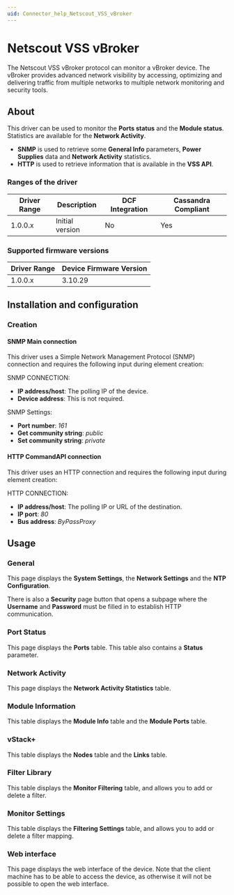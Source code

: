 ```yaml
---
uid: Connector_help_Netscout_VSS_vBroker
---
```


# Netscout VSS vBroker

The Netscout VSS vBroker protocol can monitor a vBroker device. The vBroker provides advanced network visibility by accessing, optimizing and delivering traffic from multiple networks to multiple network monitoring and security tools.

## About

This driver can be used to monitor the **Ports status** and the **Module status**. Statistics are available for the **Network Activity**.

- **SNMP** is used to retrieve some **General Info** parameters, **Power Supplies** data and **Network Activity** statistics.
- **HTTP** is used to retrieve information that is available in the **VSS API**.

### Ranges of the driver

| **Driver Range** | **Description** | **DCF Integration** | **Cassandra Compliant** |
|------------------|-----------------|---------------------|-------------------------|
| 1.0.0.x          | Initial version | No                  | Yes                     |

### Supported firmware versions

| **Driver Range** | **Device Firmware Version** |
|------------------|-----------------------------|
| 1.0.0.x          | 3.10.29                     |

## Installation and configuration

### Creation

#### SNMP Main connection

This driver uses a Simple Network Management Protocol (SNMP) connection and requires the following input during element creation:

SNMP CONNECTION:

- **IP address/host**: The polling IP of the device.
- **Device address**: This is not required.

SNMP Settings:

- **Port number**: *161*
- **Get community string**: *public*
- **Set community string**: *private*

#### HTTP CommandAPI connection

This driver uses an HTTP connection and requires the following input during element creation:

HTTP CONNECTION:

- **IP address/host**: The polling IP or URL of the destination.
- **IP port**: *80*
- **Bus address**: *ByPassProxy*

## Usage

### General

This page displays the **System Settings**, the **Network Settings** and the **NTP Configuration**.

There is also a **Security** page button that opens a subpage where the **Username** and **Password** must be filled in to establish HTTP communication.

### Port Status

This page displays the **Ports** table. This table also contains a **Status** parameter.

### Network Activity

This page displays the **Network Activity Statistics** table.

### Module Information

This table displays the **Module Info** table and the **Module Ports** table.

### vStack+

This table displays the **Nodes** table and the **Links** table.

### Filter Library

This table displays the **Monitor Filtering** table, and allows you to add or delete a filter.

### Monitor Settings

This table displays the **Filtering Settings** table, and allows you to add or delete a filter mapping.

### Web interface

This page displays the web interface of the device. Note that the client machine has to be able to access the device, as otherwise it will not be possible to open the web interface.
